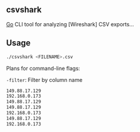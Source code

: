 ## csvshark

[Go](https://pkg.go.dev/std) CLI tool for analyzing [Wireshark] CSV exports...


## Usage

```bash
./csvshark <FILENAME>.csv
```

Plans for command-line flags:

`-filter`: Filter by column name

```bash
149.88.17.129
192.168.0.173
149.88.17.129
149.88.17.129
192.168.0.173
149.88.17.129
192.168.0.173
```
